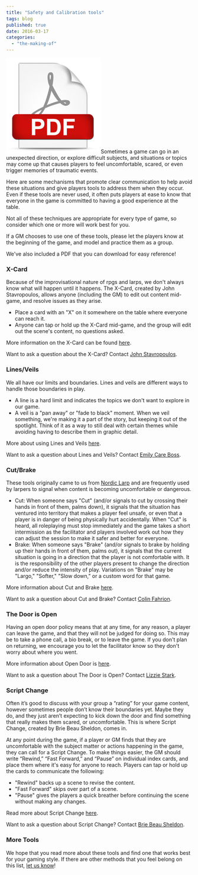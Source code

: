 ```yaml
---
title: "Safety and Calibration tools"
tags: blog
published: true
date: 2016-03-17
categories: 
  - "the-making-of"
---
```


[![File Format Pdf-256x256](/images/File-Format-Pdf-256x256.png)](/images/Safety_Cards_082318.pdf)Sometimes a game can go in an unexpected direction, or explore difficult subjects, and situations or topics may come up that causes players to feel uncomfortable, scared, or even trigger memories of traumatic events.

Here are some mechanisms that promote clear communication to help avoid these situations and give players tools to address them when they occur. Even if these tools are never used, it often puts players at ease to know that everyone in the game is committed to having a good experience at the table.

Not all of these techniques are appropriate for every type of game, so consider which one or more will work best for you.

If a GM chooses to use one of these tools, please let the players know at the beginning of the game, and model and practice them as a group.

We've also included a PDF that you can download for easy reference!

### X-Card

Because of the improvisational nature of rpgs and larps, we don't always know what will happen until it happens. The X-Card, created by John Stavropoulos, allows anyone (including the GM) to edit out content mid-game, and resolve issues as they arise.

- Place a card with an "X" on it somewhere on the table where everyone can reach it.
- Anyone can tap or hold up the X-Card mid-game, and the group will edit out the scene's content, no questions asked.

More information on the X-Card can be found [here](https://docs.google.com/document/d/1SB0jsx34bWHZWbnNIVVuMjhDkrdFGo1_hSC2BWPlI3A/edit).

Want to ask a question about the X-Card? Contact [John Stavropoulos](https://twitter.com/JStav_).

### Lines/Veils

We all have our limits and boundaries. Lines and veils are different ways to handle those boundaries in play.

- A line is a hard limit and indicates the topics we don't want to explore in our game.
- A veil is a "pan away" or "fade to black" moment. When we veil something, we're making it a part of the story, but keeping it out of the spotlight. Think of it as a way to still deal with certain themes while avoiding having to describe them in graphic detail.

More about using Lines and Veils [here](http://rpg.stackexchange.com/questions/30906/what-do-the-terms-lines-and-veils-mean).

Want to ask a question about Lines and Veils? Contact [Emily Care Boss](https://twitter.com/emilycare).

### Cut/Brake

These tools originally came to us from [Nordic Larp](http://nordiclarp.org/w/index.php?title=Safewords&redirect=no) and are frequently used by larpers to signal when content is becoming uncomfortable or dangerous.

- Cut: When someone says "Cut" (and/or signals to cut by crossing their hands in front of them, palms down), it signals that the situation has ventured into territory that makes a player feel unsafe, or even that a player is in danger of being physically hurt accidentally. When "Cut" is heard, all roleplaying must stop immediately and the game takes a short intermission as the facilitator and players involved work out how they can adjust the session to make it safer and better for everyone.
- Brake: When someone says "Brake" (and/or signals to brake by holding up their hands in front of them, palms out), it signals that the current situation is going in a direction that the player is not comfortable with. It is the responsibility of the other players present to change the direction and/or reduce the intensity of play. Variations on "Brake" may be "Largo," "Softer," "Slow down," or a custom word for that game.

More information about Cut and Brake [here](https://nordiclarp.org/w/index.php?title=Safewords).

Want to ask a question about Cut and Brake? Contact [Colin Fahrion](https://twitter.com/colinaut).

### The Door is Open

Having an open door policy means that at any time, for any reason, a player can leave the game, and that they will not be judged for doing so. This may be to take a phone call, a bio break, or to leave the game. If you don't plan on returning, we encourage you to let the facilitator know so they don't worry about where you went.

More information about Open Door is [here](http://leavingmundania.com/2014/02/27/primer-safety-in-roleplaying-games/).

Want to ask a question about The Door is Open? Contact [Lizzie Stark](https://twitter.com/LizzieStark).

### Script Change

Often it’s good to discuss with your group a “rating” for your game content, however sometimes people don’t know their boundaries yet. Maybe they do, and they just aren’t expecting to kick down the door and find something that really makes them scared, or uncomfortable. This is where Script Change, created by Brie Beau Sheldon, comes in.

At any point during the game, if a player or GM finds that they are uncomfortable with the subject matter or actions happening in the game, they can call for a Script Change. To make things easier, the GM should write “Rewind,” “Fast Forward,” and “Pause” on individual index cards, and place them where it's easy for anyone to reach. Players can tap or hold up the cards to communicate the following:

- "Rewind" backs up a scene to revise the content.
- "Fast Forward" skips over part of a scene.
- "Pause" gives the players a quick breather before continuing the scene without making any changes.

Read more about Script Change [here](http://www.briecs.com/p/script-change-rpg-tool.html).

Want to ask a question about Script Change? Contact [Brie Beau Sheldon](https://twitter.com/Brie_Beau).

### More Tools

We hope that you read more about these tools and find one that works best for your gaming style. If there are other methods that you feel belong on this list, [let us know](http://www.bigbadcon.com/contact/)!

